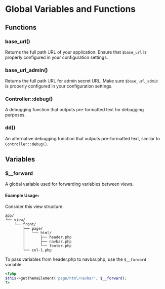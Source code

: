 <!--
Document Type: Technical Documentation
Purpose: Seme Framework Documentation
Author: Daeng Rosanda 
Date Created: 2024-11-26
Last Updated: 2024-11-26
-->

# Global Variables and Functions

## Functions

### base_url()
Returns the full path URL of your application. Ensure that `$base_url` is properly configured in your configuration settings.

### base_url_admin()
Returns the full path URL for admin secret URL. Make sure `$base_url_admin` is properly configured in your configuration settings.

### Controller::debug()
A debugging function that outputs pre-formatted text for debugging purposes.

### dd()
An alternative debugging function that outputs pre-formatted text, similar to `Controller::debug()`.

## Variables

### $__forward
A global variable used for forwarding variables between views. 

#### Example Usage:
Consider this view structure:
```
app/
└── view/
    └── front/
        ├── page/
        │   └── html/
        │       ├── header.php
        │       ├── navbar.php
        │       └── footer.php
        └── col-1.php
```

To pass variables from header.php to navbar.php, use the `$__forward` variable:

```php
<?php
$this->getThemeElement('page/html/navbar', $__forward);
?>
```
